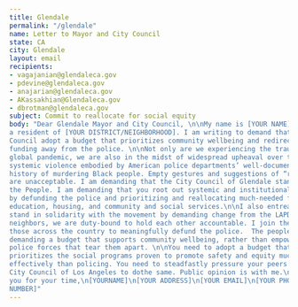 ```yaml
---
title: Glendale
permalink: "/glendale"
name: Letter to Mayor and City Council
state: CA
city: Glendale
layout: email
recipients:
- vagajanian@glendaleca.gov
- pdevine@glendaleca.gov
- anajarian@glendaleca.gov
- AKassakhian@Glendaleca.gov
- dbrotman@glendaleca.gov
subject: Commit to reallocate for social equity
body: "Dear Glendale Mayor and City Council, \n\nMy name is [YOUR NAME] and I am
a resident of [YOUR DISTRICT/NEIGHBORHOOD]. I am writing to demand that the City
Council adopt a budget that prioritizes community wellbeing and redirects
funding away from the police. \n\nNot only are we experiencing the trauma of
global pandemic, we are also in the midst of widespread upheaval over the
systemic violence embodied by American police departments’ well-documented
history of murdering Black people. Empty gestures and suggestions of “reform”
are unacceptable. I am demanding that the City Council of Glendale stand with
the People. I am demanding that you root out systemic and institutional racism
by defunding the police and prioritizing and reallocating much-needed funds to
education, housing, and community and social services.\n\nI also entreat you to
stand in solidarity with the movement by demanding change from the LAPD. As
neighbors, we are duty-bound to hold each other accountable. I join the calls of
those across the country to meaningfully defund the police.  The people are
demanding a budget that supports community wellbeing, rather than empowering the
police forces that tear them apart. \n\nYou need to adopt a budget that
prioritizes the social programs proven to promote safety and equity much more
effectively than policing. You need to steadfastly pressure your peers on the
City Council of Los Angeles to dothe same. Public opinion is with me.\n\nThank
you for your time,\n[YOURNAME]\n[YOUR ADDRESS]\n[YOUR EMAIL]\n[YOUR PHONE
NUMBER]"
---
```

